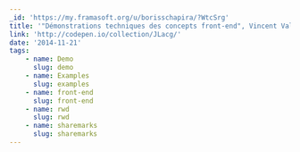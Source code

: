 ```yaml
---
_id: 'https://my.framasoft.org/u/borisschapira/?WtcSrg'
title: '"Démonstrations techniques des concepts front-end", Vincent Valentin'
link: 'http://codepen.io/collection/JLacg/'
date: '2014-11-21'
tags:
    - name: Demo
      slug: demo
    - name: Examples
      slug: examples
    - name: front-end
      slug: front-end
    - name: rwd
      slug: rwd
    - name: sharemarks
      slug: sharemarks
---
```


<div class="markdown"><p></p></div>
